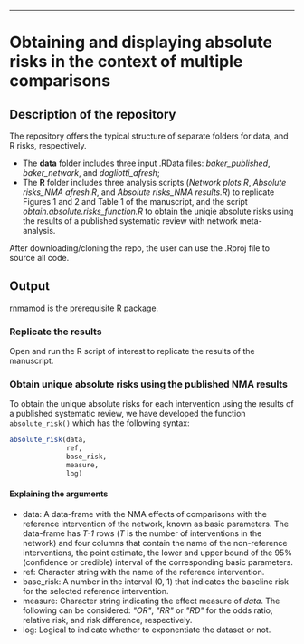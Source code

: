 ***

# Obtaining and displaying absolute risks in the context of multiple comparisons

## Description of the repository

The repository offers the typical structure of separate folders for data, and R risks, respectively.
* The __data__ folder includes three input .RData files: _baker_published_, _baker_network_, and _dogliotti_afresh_;
* The __R__ folder includes three analysis scripts (_Network plots.R_, _Absolute risks_NMA afresh.R_, and _Absolute risks_NMA results.R_) to replicate Figures 1 and 2 and Table 1 of the manuscript, and the script _obtain.absolute.risks_function.R_ to obtain the uniqie absolute risks using the results of a published systematic review with network meta-analysis. 

After downloading/cloning the repo, the user can use the .Rproj file to source all code.

## Output 

[rnmamod](https://CRAN.R-project.org/package=rnamod) is the prerequisite R package.

### Replicate the results

Open and run the R script of interest to replicate the results of the manuscript.

### Obtain unique absolute risks using the published NMA results

To obtain the unique absolute risks for each intervention using the results of a published systematic review, we have developed the function `absolute_risk()` which has the following syntax: 

```r
absolute_risk(data, 
              ref, 
              base_risk, 
              measure, 
              log)
```
#### Explaining the arguments

* data: A data-frame with the NMA effects of comparisons with the reference intervention of the network, known as basic parameters. The data-frame has _T-1_ rows (_T_ is the number of interventions in the network) and four columns that contain the name of the non-reference interventions, the point estimate, the lower and upper bound of the 95% (confidence or credible) interval of the corresponding basic parameters.
* ref: Character string with the name of the reference intervention.
* base_risk: A number in the interval (0, 1) that indicates the baseline risk for the selected reference intervention.
* measure: Character string indicating the effect measure of _data_. The following can be considered: _"OR"_, _"RR"_ or _"RD"_ for the odds ratio, relative risk, and risk difference, respectively. 
* log: Logical to indicate whether to exponentiate the dataset or not.
